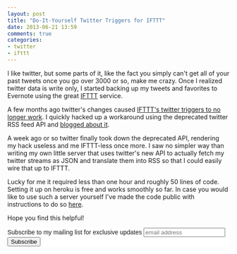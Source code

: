 ```yaml
---
layout: post
title: "Do-It-Yourself Twitter Triggers for IFTTT"
date: 2013-06-21 13:59
comments: true
categories: 
- twitter
- ifttt
---
```


I like twitter, but some parts of it, like the fact you simply can't get all of your past tweets once you go over 3000 or so, make me crazy. Once I realized twitter data is write only, I started backing up my tweets and favorites to Evernote using the great [IFTTT](http://ifttt.com) service.

A few months ago twitter's changes caused [IFTTT's twitter triggers to no longer work](http://thenextweb.com/apps/2012/09/20/ifttt-removes-twitter-triggers-comply-new-api-policies/). I quickly hacked up a workaround using the deprecated twitter RSS feed API and [blogged about it](http://www.codelord.net/2012/10/12/poor-mans-ifttt-twitter-triggers/).

A week ago or so twitter finally took down the deprecated API, rendering my hack useless and me IFTTT-less once more. I saw no simpler way than writing my own little server that uses twitter's new API to actually fetch my twitter streams as JSON and translate them into RSS so that I could easily wire that up to IFTTT.

Lucky for me it required less than one hour and roughly 50 lines of code. Setting it up on heroku is free and works smoothly so far. In case you would like to use such a server yourself I've made the code public with instructions to do so [here](https://github.com/abyx/fweets).

Hope you find this helpful!

<!-- Begin MailChimp Signup Form -->
<link href="http://cdn-images.mailchimp.com/embedcode/slim-081711.css" rel="stylesheet" type="text/css">
<style type="text/css">
    #mc_embed_signup{background:#fff; clear:left; font:14px Helvetica,Arial,sans-serif; }
    /* Add your own MailChimp form style overrides in your site stylesheet or in this style block.
       We recommend moving this block and the preceding CSS link to the HEAD of your HTML file. */
</style>
<div id="mc_embed_signup">
<form action="http://codelord.us6.list-manage.com/subscribe/post?u=78b36f07d7d2e7e91eb8deee3&amp;id=c9a8d439c8" method="post" id="mc-embedded-subscribe-form" name="mc-embedded-subscribe-form" class="validate" target="_blank" novalidate>
    <label for="mce-EMAIL">Subscribe to my mailing list for exclusive updates</label>
    <input type="email" value="" name="EMAIL" class="email" id="mce-EMAIL" placeholder="email address" required style="display: inline">
    <input type="submit" value="Subscribe" name="subscribe" id="mc-embedded-subscribe" class="button" style="display: inline">
</form>
</div>
<!--End mc_embed_signup-->
